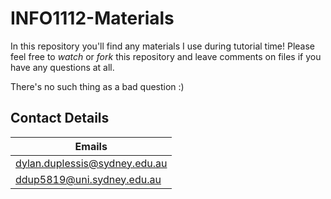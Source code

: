 # INFO1112-Materials

In this repository you'll find any materials I use during tutorial time! Please feel free to *watch* or *fork* this repository and leave comments on files if you have any questions at all.

There's no such thing as a bad question :)

## Contact Details

| Emails | 
| -- |
| dylan.duplessis@sydney.edu.au |
| ddup5819@uni.sydney.edu.au |